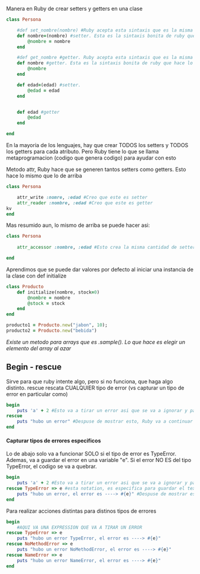 

Manera en Ruby de crear setters y getters en una clase
```ruby
class Persona

    #def set_nombre(nombre) #Ruby acepta esta sintaxis que es la misma que en la mayoria de los otros lenguajes.
    def nombre=(nombre) #setter. Esta es la sintaxis bonita de ruby que hace lo mismo que la linea de arriba
        @nombre = nombre
    end

    #def get_nombre #getter. Ruby acepta esta sintaxis que es la misma que en la mayoria de los otros lenguajes.
    def nombre #getter. Esta es la sintaxis bonita de ruby que hace lo mismo que la linea de arriba
        @nombre
    end

    def edad=(edad) #setter.
        @edad = edad
    end


    def edad #getter
        @edad
    end

end
```

En la mayoria de los lenguajes, hay que crear TODOS los setters y TODOS los getters para cada atributo. Pero Ruby tiene lo que se llama metaprogramacion (codigo que genera codigo) para ayudar con esto

Metodo attr, Ruby hace que se generen tantos setters como getters. Esto hace lo mismo que lo de arriba
```ruby
class Persona

    attr_write :nomre, :edad #Creo que este es setter
    attr_reader :nombre, :edad #Creo que este es getter
kv
end
```

Mas resumido aun, lo mismo de arriba se puede hacer asi:
```ruby
class Persona
    
    attr_accessor :nombre, :edad #Esto crea la misma cantidad de setters que de gettters

end
```

Aprendimos que se puede dar valores por defecto al iniciar una instancia de la clase con def initialize
```ruby
class Producto
    def initialize(nombre, stock=0)
        @nombre = nombre
        @stock = stock
    end
end

producto1 = Producto.new("jabon", 10);
producto2 = Producto.new("bebida")
```

*Existe un metodo para arrays que es .sample(). Lo que hace es elegir un elemento del array al azar*


## Begin - rescue
Sirve para que ruby intente algo, pero si no funciona, que haga algo distinto. rescue rescata CUALQUIER tipo de error (vs capturar un tipo de error en particular como)

```ruby
begin
    puts 'a' + 2 #Esto va a tirar un error asi que se va a ignorar y pasar a rescue
rescue
    puts "hubo un error" #Despuse de mostrar esto, Ruby va a continuar hacia abajo
end
```
#### Capturar tipos de errores especificos

Lo de abajo solo va a funcionar SOLO si el tipo de error es TypeError. Ademas, va a guardar el error en una variable "e". Si el error NO ES del tipo TypeError, el codigo se va a quebrar.
```ruby
begin
    puts 'a' + 2 #Esto va a tirar un error asi que se va a ignorar y pasar a rescue
rescue TypeError => e #esta notation, es especifica para guardar el texto del error
    puts "hubo un error, el error es ----> #{e}" #Despuse de mostrar este puts, Ruby va a continuar hacia abajo
end
```

Para realizar acciones distintas para distinos tipos de errores
```ruby
begin
    #AQUI VA UNA EXPRESSION QUE VA A TIRAR UN ERROR 
rescue TypeError => e 
    puts "hubo un error TypeError, el error es ----> #{e}" 
rescue NoMethodError => e 
    puts "hubo un error NoMethodError, el error es ----> #{e}" 
rescue NameError => e 
    puts "hubo un error NameError, el error es ----> #{e}" 
end
```
